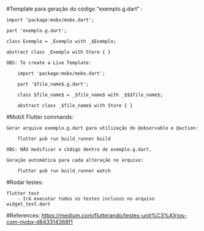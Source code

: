 #Template para geração do código "exemplo.g.dart" :

    import 'package:mobx/mobx.dart';

    part 'exemplo.g.dart';

    class Exemplo = _Exemplo with _$Exemplo;

    abstract class _Exemplo with Store { }
    
    OBS: To create a Live Template:
    
        import 'package:mobx/mobx.dart';
        
        part '$file_name$.g.dart';
        
        class $file_name$ = _$file_name$ with _$$$file_name$;
        
        abstract class _$file_name$ with Store { }

#MobX Flutter commands:

    Gerar arquivo exemplo.g.dart para utilização do @observable e @action:
    
        flutter pub run build_runner build
    
    OBS: NÃO modificar o código dentro de exemplo.g.dart.
    
    Geração automática para cada alteração no arquivo:
    
        flutter pub run build_runner watch

#Rodar testes:

    flutter test
        - Irá executar todos os testes inclusos no arquivo widget_test.dart
        
#References:
    https://medium.com/flutterando/testes-unit%C3%A1rios-com-mobx-d843314368f1